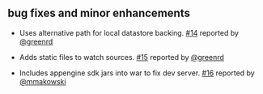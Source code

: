 ## bug fixes and minor enhancements

- Uses alternative path for local datastore backing. [#14][14] reported by [@greenrd][@greenrd]
- Adds static files to watch sources. [#15][15] reported by [@greenrd][@greenrd]
- Includes appengine sdk jars into war to fix dev server. [#16][16] reported by [@mmakowski][@mmakowski]

  [14]: https://github.com/sbt/sbt-appengine/issues/14
  [15]: https://github.com/sbt/sbt-appengine/issues/15
  [16]: https://github.com/sbt/sbt-appengine/issues/16
  [@mmakowski]: https://github.com/mmakowski
  [@greenrd]: https://github.com/greenrd
